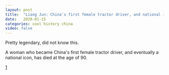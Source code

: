 ```yaml
---
layout: post
title:  "Liang Jun: China's first female tractor driver, and national icon, dies"
date:   2020-01-15
categories: cool history china
video: false
---
```


Pretty legendary, did not know this.

A woman who became China's first female tractor driver, and eventually a national icon, has died at the age of 90.

[1]

[1]: //www.bbc.co.uk/news/world-asia-china-51116035



